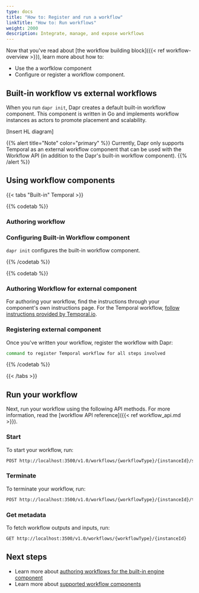 ```yaml
---
type: docs
title: "How to: Register and run a workflow"
linkTitle: "How to: Run workflows"
weight: 2000
description: Integrate, manage, and expose workflows
---
```


Now that you've read about [the workflow building block]({{< ref workflow-overview >}}), learn more about how to:

- Use the a worfklow component
- Configure or register a workflow component.

## Built-in workflow vs external workflows

When you run `dapr init`, Dapr creates a default built-in workflow component. This component is written in Go and implements workflow instances as actors to promote placement and scalability. 

[Insert HL diagram]

{{% alert title="Note" color="primary" %}}
Currently, Dapr only supports Temporal as an external workflow component that can be used with the Workflow API (in addition to the Dapr's built-in workflow component).
{{% /alert %}}


## Using workflow components

{{< tabs "Built-in" Temporal >}}

<!-- Built-in workflow component -->

{{% codetab %}}

### Authoring workflow

<!-- Need to add link or steps for how to author a workflow for the built in engine with the Workflow Authoring SDKs-->

### Configuring Built-in Workflow component

`dapr init` configures the built-in workflow component. 


{{% /codetab %}}

<!-- temporal.io -->

{{% codetab %}}

### Authoring Workflow for external component
For authoring your workflow, find the instructions through your component's own instructions page. For the Temporal workflow, [follow instructions provided by Temporal.io](https://docs.temporal.io/application-development/foundations#develop-workflows). 

### Registering external component
Once you've written your workflow, register the workflow with Dapr:

```bash
command to register Temporal workflow for all steps involved
```

{{% /codetab %}}


{{< /tabs >}}

## Run your workflow

Next, run your workflow using the following API methods. For more information, read the [workflow API reference]({{< ref workflow_api.md >}}).

### Start

To start your workflow, run:

```bash
POST http://localhost:3500/v1.0/workflows/{workflowType}/{instanceId}/start
```

### Terminate

To terminate your workflow, run:

```bash
POST http://localhost:3500/v1.0/workflows/{workflowType}/{instanceId}/terminate
```

### Get metadata

To fetch workflow outputs and inputs, run:

```bash
GET http://localhost:3500/v1.0/workflows/{workflowType}/{instanceId}
```

## Next steps

- Learn more about [authoring workflows for the built-in engine component]()
- Learn more about [supported workflow components]()

